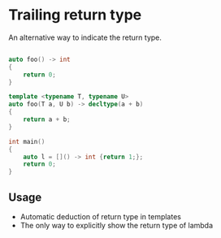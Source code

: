 # Trailing return type

An alternative way to indicate the return type. 
``` C++

auto foo() -> int
{
	return 0; 
}

template <typename T, typename U> 
auto foo(T a, U b) -> decltype(a + b)
{
	return a + b; 
}

int main() 
{
	auto l = []() -> int {return 1;};
	return 0; 
}
```

## Usage 
- Automatic deduction of return type in templates
- The only way to explicitly show the return type of lambda  